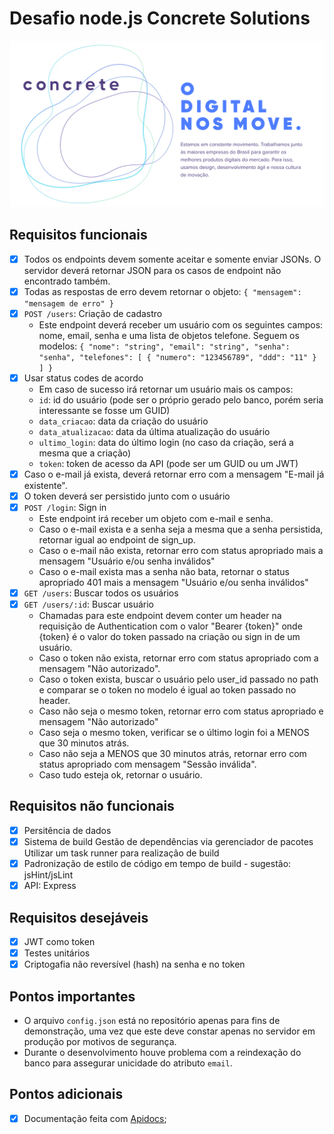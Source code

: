 # Desafio node.js Concrete Solutions

![Concrete](src/public/images/concrete.png)

## Requisitos funcionais
- [x] Todos os endpoints devem somente aceitar e somente enviar JSONs. O servidor deverá retornar JSON para os casos de endpoint não encontrado também.
- [x] Todas as respostas de erro devem retornar o objeto: `{ "mensagem": "mensagem de erro" }`
- [x] `POST /users`: Criação de cadastro
	- Este endpoint deverá receber um usuário com os seguintes campos: nome, email, senha e uma lista de objetos telefone. Seguem os modelos:
	`{ "nome": "string", "email": "string", "senha": "senha", "telefones": [ { "numero": "123456789", "ddd": "11" } ] }`
- [x] Usar status codes de acordo
	- Em caso de sucesso irá retornar um usuário mais os campos:
	- `id`: id do usuário (pode ser o próprio gerado pelo banco, porém seria interessante se fosse um GUID)
	- `data_criacao`: data da criação do usuário
	- `data_atualizacao`: data da última atualização do usuário
	- `ultimo_login`: data do último login (no caso da criação, será a mesma que a criação)
	- `token`: token de acesso da API (pode ser um GUID ou um JWT)
- [x] Caso o e-mail já exista, deverá retornar erro com a mensagem "E-mail já existente".
- [x] O token deverá ser persistido junto com o usuário
- [x] `POST /login`: Sign in
	- Este endpoint irá receber um objeto com e-mail e senha.
	- Caso o e-mail exista e a senha seja a mesma que a senha persistida, retornar igual ao endpoint de sign_up.
	- Caso o e-mail não exista, retornar erro com status apropriado mais a mensagem "Usuário e/ou senha inválidos"
	- Caso o e-mail exista mas a senha não bata, retornar o status apropriado 401 mais a mensagem "Usuário e/ou senha inválidos"
- [x] `GET /users`: Buscar todos os usuários
- [x] `GET /users/:id`: Buscar usuário
	- Chamadas para este endpoint devem conter um header na requisição de Authentication com o valor "Bearer {token}" onde {token} é o valor do token passado na 		criação ou sign in de um usuário.
	- Caso o token não exista, retornar erro com status apropriado com a mensagem "Não autorizado".
	- Caso o token exista, buscar o usuário pelo user_id passado no path e comparar se o token no modelo é igual ao token passado no header.
	- Caso não seja o mesmo token, retornar erro com status apropriado e mensagem "Não autorizado"
	- Caso seja o mesmo token, verificar se o último login foi a MENOS que 30 minutos atrás.
	- Caso não seja a MENOS que 30 minutos atrás, retornar erro com status apropriado com mensagem "Sessão inválida".
	- Caso tudo esteja ok, retornar o usuário.

## Requisitos não funcionais
- [x] Persitência de dados
- [x] Sistema de build Gestão de dependências via gerenciador de pacotes Utilizar um task runner para realização de build
- [x] Padronização de estilo de código em tempo de build - sugestão: jsHint/jsLint
- [x] API: Express

## Requisitos desejáveis
- [x] JWT como token
- [x] Testes unitários
- [x] Criptogafia não reversível (hash) na senha e no token

## Pontos importantes
- O arquivo `config.json` está no repositório apenas para fins de demonstração, uma vez que este deve constar apenas no servidor em produção por motivos de segurança.
- Durante o desenvolvimento houve problema com a reindexação do banco para assegurar unicidade do atributo `email`.

## Pontos adicionais
- [x] Documentação feita com [Apidocs](http://apidocjs.com/);